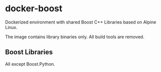 # docker-boost
Dockerized environment with shared Boost C++ Libraries based on Alpine Linux.

The image contains library binaries only. All build tools are removed.

## Boost Libraries

All except Boost.Python.